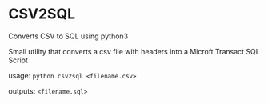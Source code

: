 # CSV2SQL
Converts CSV to SQL using python3

Small utility that converts a csv file with headers into a Microft Transact SQL Script


usage:  `python csv2sql <filename.csv>`


outputs: `<filename.sql>`
